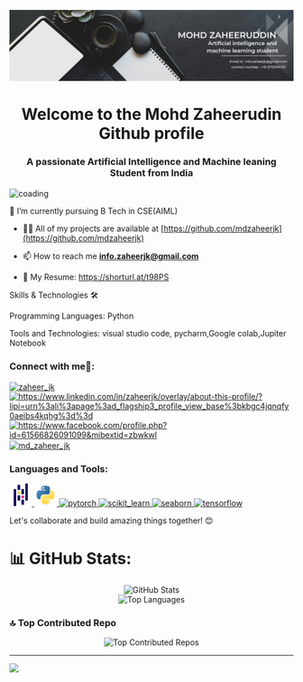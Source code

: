 ![logo](https://github.com/mdzaheerjk/mdzaheerjk/blob/main/Black%20and%20White%20Simple%20Art%20Director%20LinkedIn%20Banner.png)
<h1 align="center">Welcome to the  Mohd Zaheerudin Github profile </h1>
<h3 align="center">A passionate Artificial Intelligence and Machine leaning Student from India</h3>

<img align="center" alt="coading" width="1000" src="https://camo.githubusercontent.com/4d9f5ecceb711eec6e2018f38a5677dc657c9738d4a65ba3b928c41c0a45b439/68747470733a2f2f6d69726f2e6d656469756d2e636f6d2f6d61782f313336302f302a37513379765349765f7430696f4a2d5a2e676966" >
  
   🔭 I’m currently pursuing B Tech in CSE(AIML)


- 👨‍💻 All of my projects are available at [https://github.com/mdzaheerjk](https://github.com/mdzaheerjk)

- 📫 How to reach me **info.zaheerjk@gmail.com**

- 📄 My Resume: https://shorturl.at/t98PS


Skills & Technologies 🛠️

Programming Languages: Python

Tools and Technologies: visual studio code, pycharm,Google colab,Jupiter Notebook



<h3 align="left">Connect with me🤝:</h3>
<p align="left">
<a href="https://twitter.com/zaheer_jk" target="blank"><img align="center" src="https://raw.githubusercontent.com/rahuldkjain/github-profile-readme-generator/master/src/images/icons/Social/twitter.svg" alt="zaheer_jk" height="30" width="40" /></a>
<a href="https://linkedin.com/in/zaheerjk" target="blank"><img align="center" src="https://raw.githubusercontent.com/rahuldkjain/github-profile-readme-generator/master/src/images/icons/Social/linked-in-alt.svg" alt="https://www.linkedin.com/in/zaheerjk/overlay/about-this-profile/?lipi=urn%3ali%3apage%3ad_flagship3_profile_view_base%3bkbgc4jqnqfy0aeibs4kqhg%3d%3d" height="30" width="40" /></a>
<a href="https://www.facebook.com/profile.php?id=61566826091099&mibextid=ZbWKwL" target="blank"><img align="center" src="https://raw.githubusercontent.com/rahuldkjain/github-profile-readme-generator/master/src/images/icons/Social/facebook.svg" alt="https://www.facebook.com/profile.php?id=61566826091099&mibextid=zbwkwl" height="30" width="40" /></a>
<a href="https://instagram.com/md_zaheer_jk" target="blank"><img align="center" src="https://raw.githubusercontent.com/rahuldkjain/github-profile-readme-generator/master/src/images/icons/Social/instagram.svg" alt="md_zaheer_jk" height="30" width="40" /></a>
</p>


<h3 align="left">Languages and Tools:</h3>
<p align="left"> <a href="https://pandas.pydata.org/" target="_blank" rel="noreferrer"> <img src="https://raw.githubusercontent.com/devicons/devicon/2ae2a900d2f041da66e950e4d48052658d850630/icons/pandas/pandas-original.svg" alt="pandas" width="40" height="40"/> </a> <a href="https://www.python.org" target="_blank" rel="noreferrer"> <img src="https://raw.githubusercontent.com/devicons/devicon/master/icons/python/python-original.svg" alt="python" width="40" height="40"/> </a> <a href="https://pytorch.org/" target="_blank" rel="noreferrer"> <img src="https://www.vectorlogo.zone/logos/pytorch/pytorch-icon.svg" alt="pytorch" width="40" height="40"/> </a> <a href="https://scikit-learn.org/" target="_blank" rel="noreferrer"> <img src="https://upload.wikimedia.org/wikipedia/commons/0/05/Scikit_learn_logo_small.svg" alt="scikit_learn" width="40" height="40"/> </a> <a href="https://seaborn.pydata.org/" target="_blank" rel="noreferrer"> <img src="https://seaborn.pydata.org/_images/logo-mark-lightbg.svg" alt="seaborn" width="40" height="40"/> </a> <a href="https://www.tensorflow.org" target="_blank" rel="noreferrer"> <img src="https://www.vectorlogo.zone/logos/tensorflow/tensorflow-icon.svg" alt="tensorflow" width="40" height="40"/> </a> </p>


Let's collaborate and build amazing things together! 😊


# 📊 GitHub Stats:

<div align="center">
  <img src="https://github-readme-stats.vercel.app/api?username=mdzaheerjk&theme=dark&hide_border=false&include_all_commits=true&count_private=true" alt="GitHub Stats" />
</div>



<div align="center">
  <img src="https://github-readme-stats.vercel.app/api/top-langs/?username=mdzaheerjk&theme=dark&hide_border=false&include_all_commits=true&count_private=true&layout=compact" alt="Top Languages" />
</div>

### 🔝 Top Contributed Repo
<div align="center">
  <img src="https://github-contributor-stats.vercel.app/api?username=mdzaheerjk&limit=5&theme=radical&combine_all_yearly_contributions=true" alt="Top Contributed Repos" />
</div>

---
[![](https://visitcount.itsvg.in/api?id=mdzaheerjk&icon=0&color=0)](https://visitcount.itsvg.in)


